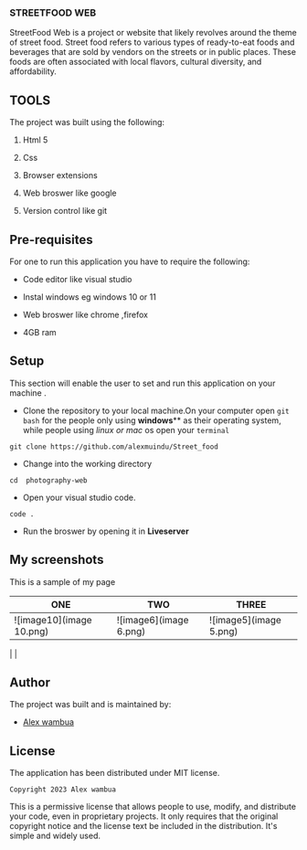 ### STREETFOOD WEB
StreetFood Web is a project or website that likely revolves around the theme of street food. Street food refers to various types of ready-to-eat foods and beverages that are sold by vendors on the streets or in public places. These foods are often associated with local flavors, cultural diversity, and affordability.
## TOOLS
The project was built using the following:

1. Html 5

2. Css

3. Browser extensions

4. Web broswer like google 

5. Version control like git
## Pre-requisites

For one to run this application you have to require the following:

- Code editor like visual studio

- Instal windows eg windows 10 or 11

- Web broswer like chrome ,firefox

- 4GB ram



## Setup

This section will enable the user to set and run this application on your  machine .

- Clone the repository to your local machine.On your computer open `git bash`  for the people only using **windows**** as their operating system, while people using *linux or mac* os open your `terminal`

```
git clone https://github.com/alexmuindu/Street_food
```
- Change into the working directory

```
cd  photography-web
```

- Open your visual studio code.
```
code .
```
- Run the broswer by opening it in **Liveserver**

## My screenshots

This is a sample of my page





| ONE | TWO| THREE |
|----------------|-------------------|-----------------|
| ![image10](image 10.png)  |  ![image6](image 6.png) | ![image5](image 5.png)
  |
| 
## Author

The  project was built and is maintained by:

- [Alex wambua ](https://github.com/alexmuindu)

## License

The  application has been distributed under MIT license.

```
Copyright 2023 Alex wambua
```
 This is a permissive license that allows people to use, modify, and distribute your code, even in proprietary projects. It only requires that the original copyright notice and the license text be included in the distribution. It's simple and widely used.











